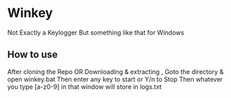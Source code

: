# Winkey
Not Exactly a Keylogger But something like that for Windows

## How to use
After cloning the Repo OR Downloading & extracting , Goto the directory & open winkey.bat
Then enter any key to start or Y/n to Stop
Then whatever you type [a-z0-9] in that window will store in logs.txt
